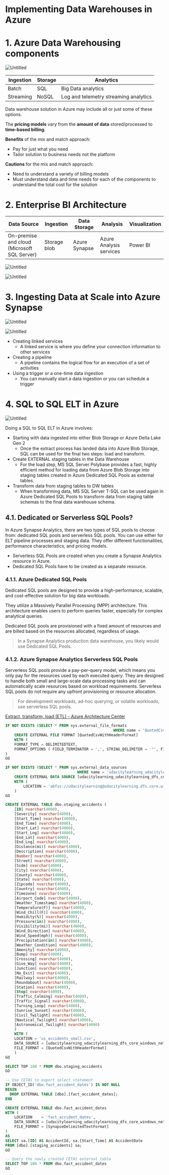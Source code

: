# Implementing Data Warehouses in Azure

# 1. Azure Data Warehousing components

![Untitled](Implementing%20Data%20Warehouses%20in%20Azure%209b30737d2cbb4955bc559b8810170347/Untitled.png)

| Ingestion | Storage | Analytics |
| --- | --- | --- |
| Batch | SQL | Big Data analytics |
| Streaming | NoSQL | Log and telemetry streaming analytics |

Data warehouse solution in Azure may include all or just some of these options. 

The **pricing models** vary from the **amount of data** stored/processed to **time-based billing**.

**Benefits** of the mix and match approach:

- Pay for just what you need
- Tailor solution to business needs not the platform

**Cautions** for the mix and match approach:

- Need to understand a variety of billing models
- Must understand data and time needs for each of the components to understand the total cost for the solution

# 2. Enterprise BI Architecture

| Data Source | Ingestion | Data Storage | Analysis | Visualization |
| --- | --- | --- | --- | --- |
| On-premise and cloud (Microsoft SQL Server) | Storage blob | Azure Synapse  | Azure Analysis services | Power BI |

![Untitled](Implementing%20Data%20Warehouses%20in%20Azure%209b30737d2cbb4955bc559b8810170347/Untitled%201.png)

![Untitled](Implementing%20Data%20Warehouses%20in%20Azure%209b30737d2cbb4955bc559b8810170347/Untitled%202.png)

# 3. Ingesting Data at Scale into Azure Synapse

![Untitled](Implementing%20Data%20Warehouses%20in%20Azure%209b30737d2cbb4955bc559b8810170347/Untitled%203.png)

![Untitled](Implementing%20Data%20Warehouses%20in%20Azure%209b30737d2cbb4955bc559b8810170347/Untitled%204.png)

- Creating linked services
    - A linked service is where you define your connection information to other services
- Creating a pipeline
    - A pipeline contains the logical flow for an execution of a set of activities
- Using a trigger or a one-time data ingestion
    - You can manually start a data ingestion or you can schedule a trigger

# 4. SQL to SQL ELT in Azure

![Untitled](Implementing%20Data%20Warehouses%20in%20Azure%209b30737d2cbb4955bc559b8810170347/Untitled%205.png)

Doing a SQL to SQL ELT in Azure involves:

- Starting with data ingested into either Blob Storage or Azure Delta Lake Gen 2
    - Once the extract process has landed data into Azure Blob Storage, SQL can be used for the final two steps: load and transform.
- Create EXTERNAL staging tables in the Data Warehouse
    - For the load step, MS SQL Server Polybase provides a fast, highly efficient method for loading data from Azure Blob Storage into staging tables created in Azure Dedicated SQL Pools as external tables.
- Transform data from staging tables to DW tables
    - When transforming data, MS SQL Server T-SQL can be used again in Azure Dedicated SQL Pools to transform data from staging table schemas to the final data warehouse schema.

## 4.1. Dedicated or Serverless SQL Pools?

In Azure Synapse Analytics, there are two types of SQL pools to choose from: dedicated SQL pools and serverless SQL pools. You can use either for ELT pipeline processes and staging data. They offer different functionalities, performance characteristics, and pricing models.

- Serverless SQL Pools are created when you create a Synapse Analytics resource in Azure.
- Dedicated SQL Pools have to be created as a separate resource.

### **4.1.1. Azure Dedicated SQL Pools**

Dedicated SQL pools are designed to provide a high-performance, scalable, and cost-effective solution for big data workloads. 

They utilize a Massively Parallel Processing (MPP) architecture. This architecture enables users to perform queries faster, especially for complex analytical queries. 

Dedicated SQL pools are provisioned with a fixed amount of resources and are billed based on the resources allocated, regardless of usage.

> In a Synapse Analytics production data warehouse, you likely would use Dedicated SQL Pools.
> 

### **4.1.2. Azure Synapse Analytics Serverless SQL Pools**

Serverless SQL pools provide a pay-per-query model, which means you only pay for the resources used by each executed query. They are designed to handle both small and large-scale data processing tasks and can automatically scale resources based on workload requirements. Serverless SQL pools do not require any upfront provisioning or resource allocation.

> For development workloads, ad-hoc querying, or volatile workloads, use serverless SQL pools.
> 

[Extract, transform, load (ETL) - Azure Architecture Center](https://docs.microsoft.com/en-us/azure/architecture/data-guide/relational-data/etl)

```sql
IF NOT EXISTS (SELECT * FROM sys.external_file_formats 
												WHERE name = 'QuotedCsvWithHeaderFormat') 
	CREATE EXTERNAL FILE FORMAT [QuotedCsvWithHeaderFormat] 
	WITH (  
    FORMAT_TYPE = DELIMITEDTEXT,
    FORMAT_OPTIONS ( FIELD_TERMINATOR = ',', STRING_DELIMITER = '"', FIRST_ROW = 2   )
)
GO

IF NOT EXISTS (SELECT * FROM sys.external_data_sources 
								WHERE name = 'udacitylearning_udacitylearning_dfs_core_windows_net') 
	CREATE EXTERNAL DATA SOURCE [udacitylearning_udacitylearning_dfs_core_windows_net] 
	WITH (
		LOCATION = 'abfss://udacitylearning@udacitylearning.dfs.core.windows.net' 
	)
GO

CREATE EXTERNAL TABLE dbo.staging_accidents (
	[ID] nvarchar(4000),
	[Severity] nvarchar(4000),
	[Start_Time] nvarchar(4000),
	[End_Time] nvarchar(4000),
	[Start_Lat] nvarchar(4000),
	[Start_Lng] nvarchar(4000),
	[End_Lat] nvarchar(4000),
	[End_Lng] nvarchar(4000),
	[Distance(mi)] nvarchar(4000),
	[Description] nvarchar(4000),
	[Number] nvarchar(4000),
	[Street] nvarchar(4000),
	[Side] nvarchar(4000),
	[City] nvarchar(4000),
	[County] nvarchar(4000),
	[State] nvarchar(4000),
	[Zipcode] nvarchar(4000),
	[Country] nvarchar(4000),
	[Timezone] nvarchar(4000),
	[Airport_Code] nvarchar(4000),
	[Weather_Timestamp] nvarchar(4000),
	[Temperature(F)] nvarchar(4000),
	[Wind_Chill(F)] nvarchar(4000),
	[Humidity(%)] nvarchar(4000),
	[Pressure(in)] nvarchar(4000),
	[Visibility(mi)] nvarchar(4000),
	[Wind_Direction] nvarchar(4000),
	[Wind_Speed(mph)] nvarchar(4000),
	[Precipitation(in)] nvarchar(4000),
	[Weather_Condition] nvarchar(4000),
	[Amenity] nvarchar(4000),
	[Bump] nvarchar(4000),
	[Crossing] nvarchar(4000),
	[Give_Way] nvarchar(4000),
	[Junction] nvarchar(4000),
	[No_Exit] nvarchar(4000),
	[Railway] nvarchar(4000),
	[Roundabout] nvarchar(4000),
	[Station] nvarchar(4000),
	[Stop] nvarchar(4000),
	[Traffic_Calming] nvarchar(4000),
	[Traffic_Signal] nvarchar(4000),
	[Turning_Loop] nvarchar(4000),
	[Sunrise_Sunset] nvarchar(4000),
	[Civil_Twilight] nvarchar(4000),
	[Nautical_Twilight] nvarchar(4000),
	[Astronomical_Twilight] nvarchar(4000)
	)
	WITH (
	LOCATION = 'us_accidents_small.csv',
	DATA_SOURCE = [udacitylearning_udacitylearning_dfs_core_windows_net],
	FILE_FORMAT = [QuotedCsvWithHeaderFormat]
	)
GO

SELECT TOP 100 * FROM dbo.staging_accidents
GO
```

```sql
-- Use CETAS to export select statement
IF OBJECT_ID('dbo.fact_accident_dates') IS NOT NULL
BEGIN
  DROP EXTERNAL TABLE [dbo].[fact_accident_dates];
END

CREATE EXTERNAL TABLE dbo.fact_accident_dates
WITH (
    LOCATION    = 'fact_accident_dates',
    DATA_SOURCE = [udacitylearning_udacitylearning_dfs_core_windows_net],
	FILE_FORMAT = [SynapseDelimitedTextFormat]
)  
AS
SELECT sa.[ID] AS AccidentId, sa.[Start_Time] AS AccidentDate
FROM [dbo].[staging_accidents] sa;
GO

-- Query the newly created CETAS external table
SELECT TOP 100 * FROM dbo.fact_accident_dates
GO
```
